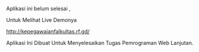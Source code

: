 Aplikasi ini belum selesai , 

Untuk Melihat Live Demonya

http://kepegawaianfalkultas.rf.gd/

Aplikasi Ini Dibuat Untuk Menyelesaikan Tugas Pemrograman Web Lanjutan.
